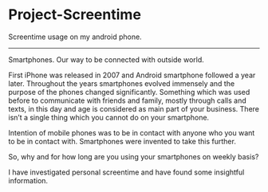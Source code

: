 # Project-Screentime
Screentime usage on my android phone.

----------------------------------------

Smartphones. 
	Our way to be connected with outside world. 

First iPhone was released in 2007 and Android smartphone followed a year later. 
Throughout the years smartphones evolved immensely and the purpose of the phones changed significantly. 
Something which was used before to communicate with friends and family, mostly through calls and texts, in this day and age is considered as main part of your business. 
There isn’t a single thing which you cannot do on your smartphone. 

Intention of mobile phones was to be in contact with anyone who you want to be in contact with.
Smartphones were invented to take this further. 

So, why and for how long are you using your smartphones on weekly basis?

I have investigated personal screentime and have found some insightful information. 

